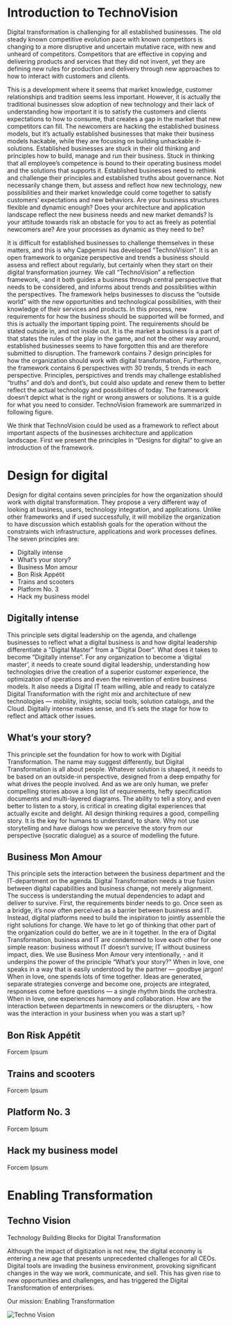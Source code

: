 # Introduction to TechnoVision
Digital transformation is challenging for all established businesses. The old steady known competitive evolution pace with known competitors is changing to a more disruptive and uncertain mutative race, with new and unheard of competitors. Competitors that are effective in copying and delivering products and services that they did not invent, yet they are defining new rules for production and delivery through new approaches to how to interact with customers and clients.

This is a development where it seems that market knowledge, customer relationships and tradition seems less important. However, it is actually the traditional businesses slow adoption of new technology and their lack of understanding how important it is to satisfy the customers and clients expectations to how to consume, that creates a gap in the market that new competitors can fill. The newcomers are hacking the established business models, but it’s actually established businesses that make their business models hackable, while they are focusing on building unhackable it-solutions.  Established businesses are stuck in their old thinking and principles how to build, manage and run their business. Stuck in thinking that all employee’s competence is bound to their operating business model and the solutions that supports it.
Established businesses need to rethink and challenge their principles and established truths about governance. Not necessarily change them, but assess and reflect how new technology, new possibilities and their market knowledge could come together to satisfy customers’ expectations and new behaviors. Are your business structures flexible and dynamic enough? Does your architecture and application landscape reflect the new business needs and new market demands? Is your attitude towards risk an obstacle for you to act as freely as potential newcomers are?  Are your processes as dynamic as they need to be?

It is difficult for established businesses to challenge themselves in these matters, and this is why Capgemini has developed “TechnoVision”. It is an open framework to organize perspective and trends a business should assess and reflect about regularly, but certainly when they start on their digital transformation journey. We call “TechnoVision” a reflection framework, -and it both guides a business through central perspective that needs to be considered, and informs about trends and possibilities within the perspectives.  The framework helps businesses to discuss the “outside world” with the new opportunities and technological possibilities, with their knowledge of their services and products. In this process, new requirements for how the business should be supported will be formed, and this is actually the important tipping point. The requirements should be stated outside in, and not inside out.  It is the market a business is a part of that states the rules of the play in the game, and not the other way around, established businesses seems to have forgotten this and are therefore submitted to disruption.
The framework contains 7 design principles for how the organization should work with digital transformation, Furthermore, the framework contains 6 perspectives with 30 trends, 5 trends in each perspective. Principles, perspictives and trends may challenge established “truths” and do’s and dont’s, but could also update and renew them to better reflect the actual technology and possibilities of today.  The framework doesn’t depict what is the right or wrong answers or solutions.  It is a guide for what you need to consider. TechnoVision framework are summarized in following figure.

 <TV figure>

We think that TechnoVision could be used as a framework to reflect about important aspects of the businesses architecture and application landscape. First we present the principles in “Designs for digital” to give an introduction of the framework.

# Design for digital
Design for digital contains seven principles for how the organization should work with digital transformation.  They propose a very different way of looking at business, users, technology integration, and applications. Unlike other frameworks   and if used successfully, it will mobilize the organization to have discussion which establish goals for the operation without the constraints wich infrastructure, applications and work processes defines.  The seven principles are:

- Digitally intense
- What‘s your story?
- Business Mon amour
- Bon Risk Appétit
- Trains and scooters
- Platform No. 3
- Hack my business model

## Digitally intense
This principle sets digital leadership on the agenda, and challenge businesses to reflect what a digital business is and how digital leadership differentiate a "Digital Master" from a "Digital Doer". What does it takes to become “Digitally intense”. For any organization to become a ‘digital master’, it needs to create sound digital leadership, understanding how technologies drive the creation of a superior customer experience, the optimization of operations and even the reinvention of entire business models. It also needs a Digital IT team willing, able and ready to catalyze Digital Transformation with the right mix and architecture of new technologies  — mobility, insights, social tools, solution catalogs, and the Cloud.
Digitally intense makes sense, and it’s sets the stage for how to reflect and attack other issues.

## What‘s your story?
This principle set the foundation for how to work with Digitial Transformation. The name may suggest differently, but Digital Transformation is all about people. Whatever solution is shaped, it needs to be based on an outside-in perspective, designed from a deep empathy for what drives the people involved. And as we are only human, we prefer compelling stories above a long list of requirements, hefty specification documents and multi-layered diagrams. The ability to tell a story, and even better to listen to a story, is critical in creating digital experiences that actually excite and delight.
All design thinking requires a good, compelling story. It is the key for humans to understand,  to share. Why not use storytelling and have dialogs how we perceive the story from our perspective (socratic dialogue) as a source of modelling the future.

## Business Mon Amour
This principle sets the interaction between the business department and the IT-department on the agenda. Digital Transformation needs a true fusion between digital capabilities and business change, not merely alignment.  The success is understanding the mutual dependencies to adapt and deliver  to survive. First, the requirements binder needs to go. Once seen as a bridge, it’s now often perceived as a barrier between business and IT. Instead, digital platforms need to build the inspiration to jointly assemble the right solutions for change. We have to let go of thinking that other part of the organization could do better, we are in it together. In the era of Digital Transformation, business and IT are condemned to love each other for one simple reason: business without IT doesn’t survive; IT without business impact, dies.
We use Business Mon Amour very intentionally, - and it underpins the power of the principle “What’s your story?” When in love, one speaks in a way that is easily understood by the partner — goodbye jargon! When in love, one spends lots of time together. Ideas are generated, separate strategies converge and become one, projects are integrated, responses come before questions — a single rhythm binds the orchestra. When in love, one experiences harmony and collaboration.
How are the interaction between departments in newcomers or the disrupters, - how was the interaction in your business when you was a start up?

## Bon Risk Appétit
Forcem Ipsum

## Trains and scooters
Forcem Ipsum

## Platform No. 3
Forcem Ipsum

## Hack my business model
Forcem Ipsum

# Enabling Transformation

## Techno Vision
Technology Building Blocks for Digital Transformation

Although the impact of digitization is not new, the digital economy is entering a new age that presents unprecedented challenges for all CEOs.
Digital tools are invading the business environment, provoking significant changes in the way we work, communicate, and sell. This has given rise to new opportunities and challenges, and has triggered the Digital Transformation of enterprises.

Our mission: Enabling Transformation

![Techno Vision](images/publish/TechnoVision2015.png)
